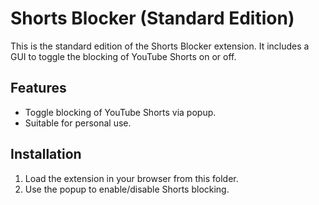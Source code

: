 # Shorts Blocker (Standard Edition)

This is the standard edition of the Shorts Blocker extension. It includes a GUI to toggle the blocking of YouTube Shorts on or off.

## Features
- Toggle blocking of YouTube Shorts via popup.
- Suitable for personal use.

## Installation
1. Load the extension in your browser from this folder.
2. Use the popup to enable/disable Shorts blocking.
